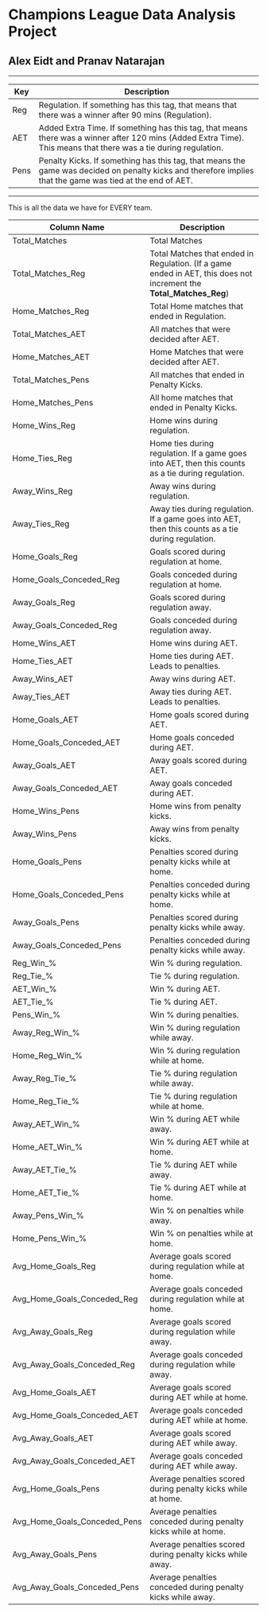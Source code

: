 # Champions League Data Analysis Project
## Alex Eidt and Pranav Natarajan


***

Key | Description
--- | ---
Reg | Regulation. If something has this tag, that means that there was a winner after 90 mins (Regulation).
AET | Added Extra Time. If something has this tag, that means there was a winner after 120 mins (Added Extra Time). This means that there was a tie during regulation.
Pens | Penalty Kicks. If something has this tag, that means the game was decided on penalty kicks and therefore implies that the game was tied at the end of AET.

***

This is all the data we have for EVERY team.

Column Name | Description
--- | ---
Total_Matches | Total Matches
Total_Matches_Reg | Total Matches that ended in Regulation. (If a game ended in AET, this does not increment the **Total_Matches_Reg**)
Home_Matches_Reg | Total Home matches that ended in Regulation. 
Total_Matches_AET | All matches that were decided after AET.
Home_Matches_AET | Home Matches that were decided after AET.
Total_Matches_Pens | All matches that ended in Penalty Kicks.
Home_Matches_Pens | All home matches that ended in Penalty Kicks.
Home_Wins_Reg | Home wins during regulation.
Home_Ties_Reg | Home ties during regulation. If a game goes into AET, then this counts as a tie during regulation.
Away_Wins_Reg | Away wins during regulation.
Away_Ties_Reg | Away ties during regulation. If a game goes into AET, then this counts as a tie during regulation.
Home_Goals_Reg | Goals scored during regulation at home.
Home_Goals_Conceded_Reg | Goals conceded during regulation at home.
Away_Goals_Reg | Goals scored during regulation away.
Away_Goals_Conceded_Reg | Goals conceded during regulation away.
Home_Wins_AET | Home wins during AET.
Home_Ties_AET | Home ties during AET. Leads to penalties.
Away_Wins_AET | Away wins during AET.
Away_Ties_AET | Away ties during AET. Leads to penalties.
Home_Goals_AET | Home goals scored during AET.
Home_Goals_Conceded_AET | Home goals conceded during AET.
Away_Goals_AET | Away goals scored during AET.
Away_Goals_Conceded_AET | Away goals conceded during AET.
Home_Wins_Pens | Home wins from penalty kicks.
Away_Wins_Pens | Away wins from penalty kicks.
Home_Goals_Pens | Penalties scored during penalty kicks while at home.
Home_Goals_Conceded_Pens | Penalties conceded during penalty kicks while at home.
Away_Goals_Pens | Penalties scored during penalty kicks while away.
Away_Goals_Conceded_Pens | Penalties conceded during penalty kicks while away.
Reg_Win_% | Win % during regulation.
Reg_Tie_% | Tie % during regulation.
AET_Win_% | Win % during AET.
AET_Tie_% | Tie % during AET.
Pens_Win_% | Win % during penalties.
Away_Reg_Win_% | Win % during regulation while away.
Home_Reg_Win_% | Win % during regulation while at home.
Away_Reg_Tie_% | Tie % during regulation while away.
Home_Reg_Tie_% | Tie % during regulation while at home.
Away_AET_Win_% | Win % during AET while away.
Home_AET_Win_% | Win % during AET while at home.
Away_AET_Tie_% | Tie % during AET while away.
Home_AET_Tie_% | Tie % during AET while at home.
Away_Pens_Win_% | Win % on penalties while away.
Home_Pens_Win_% | Win % on penalties while at home.
Avg_Home_Goals_Reg | Average goals scored during regulation while at home.
Avg_Home_Goals_Conceded_Reg | Average goals conceded during regulation while at home.
Avg_Away_Goals_Reg | Average goals scored during regulation while away.
Avg_Away_Goals_Conceded_Reg | Average goals conceded during regulation while away.
Avg_Home_Goals_AET | Average goals scored during AET while at home.
Avg_Home_Goals_Conceded_AET | Average goals conceded during AET while at home.
Avg_Away_Goals_AET | Average goals scored during AET while away.
Avg_Away_Goals_Conceded_AET | Average goals conceded during AET while away.
Avg_Home_Goals_Pens | Average penalties scored during penalty kicks while at home.
Avg_Home_Goals_Conceded_Pens | Average penalties conceded during penalty kicks while at home.
Avg_Away_Goals_Pens | Average penalties scored during penalty kicks while away.
Avg_Away_Goals_Conceded_Pens | Average penalties conceded during penalty kicks while away.
